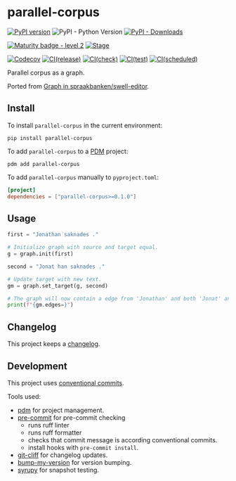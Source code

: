 # parallel-corpus

[![PyPI version](https://badge.fury.io/py/parallel-corpus.svg)](https://pypi.org/project/parallel-corpus)
![PyPI - Python Version](https://img.shields.io/pypi/pyversions/parallel-corpus)
[![PyPI - Downloads](https://img.shields.io/pypi/dm/parallel-corpus)](https://pypi.org/project/parallel-corpus/)

[![Maturity badge - level 2](https://img.shields.io/badge/Maturity-Level%202%20--%20First%20Release-yellowgreen.svg)](https://github.com/spraakbanken/getting-started/blob/main/scorecard.md)
[![Stage](https://img.shields.io/pypi/status/parallel-corpus)](https://pypi.org/project/parallel-corpus/)

[![Codecov](https://codecov.io/gh/spraakbanken/parallel-corpus-py/coverage.svg)](https://codecov.io/gh/spraakbanken/parallel-corpus-py)
[![CI(release)](https://github.com/spraakbanken/parallel-corpus-py/actions/workflows/release-kb-bert.yml/badge.svg)](https://github.com/spraakbanken/parallel-corpus-py/actions/workflows/release-kb-bert.yml)
[![CI(check)](https://github.com/spraakbanken/parallel-corpus-py/actions/workflows/check.yml/badge.svg)](https://github.com/spraakbanken/parallel-corpus-py/actions/workflows/check.yml)
[![CI(test)](https://github.com/spraakbanken/parallel-corpus-py/actions/workflows/test.yml/badge.svg)](https://github.com/spraakbanken/parallel-corpus-py/actions/workflows/test.yml)
[![CI(scheduled)](https://github.com/spraakbanken/parallel-corpus-py/actions/workflows/scheduled.yml/badge.svg)](https://github.com/spraakbanken/parallel-corpus-py/actions/workflows/scheduled.yml)

Parallel corpus as a graph.

Ported from [Graph in spraakbanken/swell-editor](https://github.com/spraakbanken/swell-editor).

## Install

To install `parallel-corpus` in the current environment:

```shell
pip install parallel-corpus
```

To add `parallel-corpus` to a [PDM](https://pdm-project.org) project:

```shell
pdm add parallel-corpus
```

To add `parallel-corpus` manually to `pyproject.toml`:

```toml
[project]
dependencies = ["parallel-corpus>=0.1.0"]
```

## Usage

```python
first = "Jonathan saknades ."

# Initialize graph with source and target equal.
g = graph.init(first)

second = "Jonat han saknades ."

# Update target with new text.
gm = graph.set_target(g, second)

# The graph will now contain a edge from 'Jonathan' and both 'Jonat' and 'han'.
print(f"{gm.edges=}")

```

## Changelog

This project keeps a [changelog](./CHANGELOG.md).

## Development

This project uses [conventional commits](https://www.conventionalcommits.org/en/v1.0.0/).

Tools used:

- [pdm](https://pdm-project.org) for project management.
- [pre-commit](https://pre-commit.com/) for pre-commit checking
  - runs ruff linter
  - runs ruff formatter
  - checks that commit message is according conventional commits.
  - install hooks with `pre-commit install`.
- [git-cliff](https://github.com/orhun/git-cliff) for changelog updates.
- [bump-my-version](https://github.com/callowayproject/bump-my-version) for version bumping.
- [syrupy](https://github.com/tophat/syrupy) for snapshot testing.
